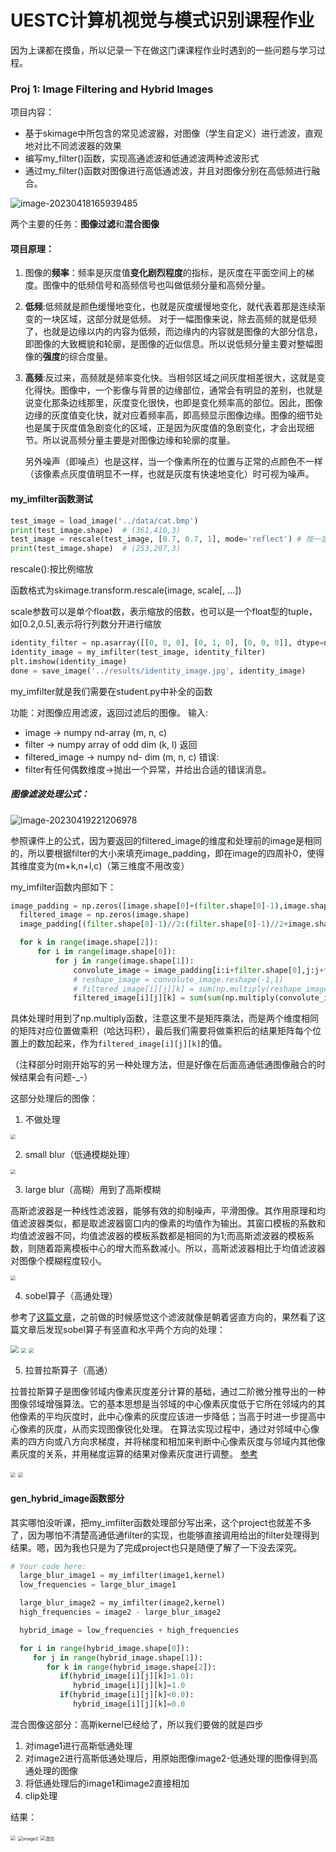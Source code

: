 # UESTC计算机视觉与模式识别课程作业

因为上课都在摸鱼，所以记录一下在做这门课课程作业时遇到的一些问题与学习过程。



### Proj 1: Image Filtering and Hybrid Images

项目内容：

- 基于skimage中所包含的常见滤波器，对图像（学生自定义）进行滤波，直观地对比不同滤波器的效果
- 编写my_filter()函数，实现高通滤波和低通滤波两种滤波形式
- 通过my_filter()函数对图像进行高低通滤波，并且对图像分别在高低频进行融合。

![image-20230418165939485](C:\Users\FTCY\Desktop\Projects\image\image-20230418165939485.png)

两个主要的任务：**图像过滤**和**混合图像**

#### 项目原理：

1. 图像的**频率**：频率是灰度值**变化剧烈程度**的指标，是灰度在平面空间上的梯度。图像中的低频信号和高频信号也叫做低频分量和高频分量。

2. **低频**:低频就是颜色缓慢地变化，也就是灰度缓慢地变化，就代表着那是连续渐变的一块区域，这部分就是低频。 对于一幅图像来说，除去高频的就是低频了，也就是边缘以内的内容为低频，而边缘内的内容就是图像的大部分信息，即图像的大致概貌和轮廓，是图像的近似信息。所以说低频分量主要对整幅图像的**强度**的综合度量。

3. **高频**:反过来，高频就是频率变化快。当相邻区域之间灰度相差很大，这就是变化得快。图像中，一个影像与背景的边缘部位，通常会有明显的差别，也就是说变化那条边线那里，灰度变化很快，也即是变化频率高的部位。因此，图像边缘的灰度值变化快，就对应着频率高，即高频显示图像边缘。图像的细节处也是属于灰度值急剧变化的区域，正是因为灰度值的急剧变化，才会出现细节。所以说高频分量主要是对图像边缘和轮廓的度量。

   另外噪声（即噪点）也是这样，当一个像素所在的位置与正常的点颜色不一样（该像素点灰度值明显不一样，也就是灰度有快速地变化）时可视为噪声。



#### my_imfilter函数测试

```python
test_image = load_image('../data/cat.bmp')
print(test_image.shape)  # (361,410,3)
test_image = rescale(test_image, [0.7, 0.7, 1], mode='reflect') # 按一定比例缩放图像，根据给定的模式reflect填充输入边界之外的点
print(test_image.shape)  # (253,287,3)
```

rescale():按比例缩放

函数格式为skimage.transform.rescale(image, scale[, ...])

scale参数可以是单个float数，表示缩放的倍数，也可以是一个float型的tuple，如[0.2,0.5],表示将行列数分开进行缩放

```python
identity_filter = np.asarray([[0, 0, 0], [0, 1, 0], [0, 0, 0]], dtype=np.float32)
identity_image = my_imfilter(test_image, identity_filter)
plt.imshow(identity_image)
done = save_image('../results/identity_image.jpg', identity_image)
```

my_imfilter就是我们需要在student.py中补全的函数

功能：对图像应用滤波，返回过滤后的图像。
输入:

- image -> numpy nd-array (m, n, c)
- filter -> numpy array of odd dim (k, l)
返回
- filtered_image -> numpy nd- dim (m, n, c)
错误:
- filter有任何偶数维度->抛出一个异常，并给出合适的错误消息。

##### 图像滤波处理公式：

![image-20230419221206978](C:\Users\FTCY\Desktop\Projects\image\image-20230419221206978.png)

参照课件上的公式，因为要返回的filtered_image的维度和处理前的image是相同的，所以要根据filter的大小来填充image_padding，即在image的四周补0，使得其维度变为(m+k,n+l,c)（第三维度不用改变）

my_imfilter函数内部如下：

```python
image_padding = np.zeros([image.shape[0]+(filter.shape[0]-1),image.shape[1]+(filter.shape[1]-1),image.shape[2]])
  filtered_image = np.zeros(image.shape)
  image_padding[(filter.shape[0]-1)//2:(filter.shape[0]-1)//2+image.shape[0],(filter.shape[1]-1)//2:(filter.shape[1]-1)//2+image.shape[1]]=image

  for k in range(image.shape[2]):
      for i in range(image.shape[0]):
          for j in range(image.shape[1]):
              convolute_image = image_padding[i:i+filter.shape[0],j:j+filter.shape[1],k]
              # reshape_image = convolute_image.reshape(-1,1)
              # filtered_image[i][j][k] = sum(np.multiply(reshape_image,filter))
              filtered_image[i][j][k] = sum(sum(np.multiply(convolute_image,filter)))
```

具体处理时用到了np.multiply函数，注意这里不是矩阵乘法，而是两个维度相同的矩阵对应位置做乘积（哈达玛积），最后我们需要将做乘积后的结果矩阵每个位置上的数加起来，作为`filtered_image[i][j][k]`的值。

（注释部分时刚开始写的另一种处理方法，但是好像在后面高通低通图像融合的时候结果会有问题-_-）

这部分处理后的图像：

1. 不做处理

<img src="C:\Users\FTCY\Desktop\Projects\image\不做处理.png" style="zoom:50%;" />

2. small blur（低通模糊处理）

<img src="C:\Users\FTCY\Desktop\Projects\image\small blur.png" style="zoom:50%;" />

3. large blur（高糊）用到了高斯模糊

高斯滤波器是一种线性滤波器，能够有效的抑制噪声，平滑图像。其作用原理和均值滤波器类似，都是取滤波器窗口内的像素的均值作为输出。其窗口模板的系数和均值滤波器不同，均值滤波器的模板系数都是相同的为1;而高斯滤波器的模板系数，则随着距离模板中心的增大而系数减小。所以，高斯滤波器相比于均值滤波器对图像个模糊程度较小。

<img src="C:\Users\FTCY\Desktop\Projects\image\large blur.png" style="zoom:50%;" />

4. sobel算子（高通处理）

参考了[这篇文章](https://blog.csdn.net/qq_43010987/article/details/121641734)，之前做的时候感觉这个滤波就像是朝着竖直方向的，果然看了这篇文章后发现sobel算子有竖直和水平两个方向的处理：

<img src="C:\Users\FTCY\Desktop\Projects\image\sobel算子.png" style="zoom:80%;" />

<img src="C:\Users\FTCY\Desktop\Projects\image\sobel 竖直方向.png" style="zoom:50%;" />

<img src="C:\Users\FTCY\Desktop\Projects\image\sobel水平.png" style="zoom:50%;" />

5. 拉普拉斯算子（高通）

拉普拉斯算子是图像邻域内像素灰度差分计算的基础，通过二阶微分推导出的一种图像邻域增强算法。它的基本思想是当邻域的中心像素灰度低于它所在邻域内的其他像素的平均灰度时，此中心像素的灰度应该进一步降低；当高于时进一步提高中心像素的灰度，从而实现图像锐化处理。
在算法实现过程中，通过对邻域中心像素的四方向或八方向求梯度，并将梯度和相加来判断中心像素灰度与邻域内其他像素灰度的关系，并用梯度运算的结果对像素灰度进行调整。
[参考](https://blog.csdn.net/weixin_42415138/article/details/108574657)

<img src="C:\Users\FTCY\Desktop\Projects\image\拉普拉斯1.png" style="zoom:50%;" />

<img src="C:\Users\FTCY\Desktop\Projects\image\拉普拉斯2.png" style="zoom:50%;" />

#### gen_hybrid_image函数部分

其实哪怕没听课，把my_imfilter函数处理部分写出来，这个project也就差不多了，因为哪怕不清楚高通低通filter的实现，也能够直接调用给出的filter处理得到结果。嗯，因为我也只是为了完成project也只是随便了解了一下没去深究。

```python
# Your code here:
  large_blur_image1 = my_imfilter(image1,kernel)
  low_frequencies = large_blur_image1 

  large_blur_image2 = my_imfilter(image2,kernel)
  high_frequencies = image2 - large_blur_image2 

  hybrid_image = low_frequencies + high_frequencies

  for i in range(hybrid_image.shape[0]):
     for j in range(hybrid_image.shape[1]):
        for k in range(hybrid_image.shape[2]):
           if(hybrid_image[i][j][k]>1.0):
              hybrid_image[i][j][k]=1.0
           if(hybrid_image[i][j][k]<0.0):
              hybrid_image[i][j][k]=0.0
```

混合图像这部分：高斯kernel已经给了，所以我们要做的就是四步

1. 对image1进行高斯低通处理
2. 对image2进行高斯低通处理后，用原始图像image2-低通处理的图像得到高通处理的图像
3. 将低通处理后的image1和image2直接相加
4. clip处理

结果：

<img src="C:\Users\FTCY\Desktop\Projects\image\image1.png" style="zoom:50%;" />

<img src="C:\Users\FTCY\Desktop\Projects\image\image2.png" alt="image2" style="zoom:50%;" />

<img src="C:\Users\FTCY\Desktop\Projects\image\混合.png" alt="混合" style="zoom:50%;" />